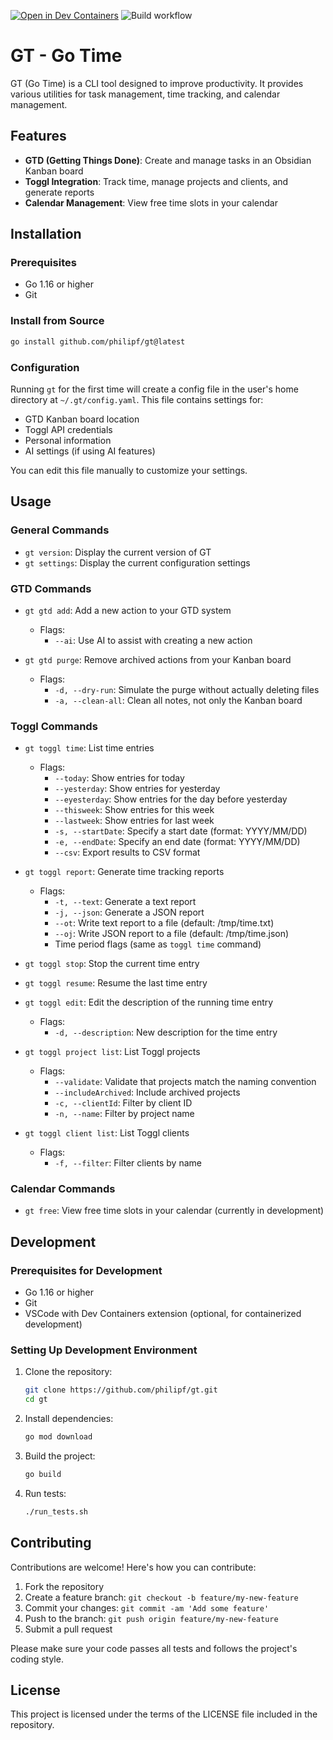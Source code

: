 [![Open in Dev Containers](https://img.shields.io/static/v1?label=Dev%20Containers&message=Open&color=blue&logo=visualstudiocode)](https://vscode.dev/redirect?url=vscode://ms-vscode-remote.remote-containers/cloneInVolume?url=https://github.com/philipf/gt)
![Build workflow](https://github.com/philipf/gt/actions/workflows/go.yml/badge.svg)

# GT - Go Time

GT (Go Time) is a CLI tool designed to improve productivity. It provides various utilities for task management, time tracking, and calendar management.

## Features

- **GTD (Getting Things Done)**: Create and manage tasks in an Obsidian Kanban board
- **Toggl Integration**: Track time, manage projects and clients, and generate reports
- **Calendar Management**: View free time slots in your calendar

## Installation

### Prerequisites

- Go 1.16 or higher
- Git

### Install from Source

```bash
go install github.com/philipf/gt@latest
```

### Configuration

Running `gt` for the first time will create a config file in the user's home directory at `~/.gt/config.yaml`. This file contains settings for:

- GTD Kanban board location
- Toggl API credentials
- Personal information
- AI settings (if using AI features)

You can edit this file manually to customize your settings.

## Usage

### General Commands

- `gt version`: Display the current version of GT
- `gt settings`: Display the current configuration settings

### GTD Commands

- `gt gtd add`: Add a new action to your GTD system
  - Flags:
    - `--ai`: Use AI to assist with creating a new action

- `gt gtd purge`: Remove archived actions from your Kanban board
  - Flags:
    - `-d, --dry-run`: Simulate the purge without actually deleting files
    - `-a, --clean-all`: Clean all notes, not only the Kanban board

### Toggl Commands

- `gt toggl time`: List time entries
  - Flags:
    - `--today`: Show entries for today
    - `--yesterday`: Show entries for yesterday
    - `--eyesterday`: Show entries for the day before yesterday
    - `--thisweek`: Show entries for this week
    - `--lastweek`: Show entries for last week
    - `-s, --startDate`: Specify a start date (format: YYYY/MM/DD)
    - `-e, --endDate`: Specify an end date (format: YYYY/MM/DD)
    - `--csv`: Export results to CSV format

- `gt toggl report`: Generate time tracking reports
  - Flags:
    - `-t, --text`: Generate a text report
    - `-j, --json`: Generate a JSON report
    - `--ot`: Write text report to a file (default: /tmp/time.txt)
    - `--oj`: Write JSON report to a file (default: /tmp/time.json)
    - Time period flags (same as `toggl time` command)

- `gt toggl stop`: Stop the current time entry

- `gt toggl resume`: Resume the last time entry

- `gt toggl edit`: Edit the description of the running time entry
  - Flags:
    - `-d, --description`: New description for the time entry

- `gt toggl project list`: List Toggl projects
  - Flags:
    - `--validate`: Validate that projects match the naming convention
    - `--includeArchived`: Include archived projects
    - `-c, --clientId`: Filter by client ID
    - `-n, --name`: Filter by project name

- `gt toggl client list`: List Toggl clients
  - Flags:
    - `-f, --filter`: Filter clients by name

### Calendar Commands

- `gt free`: View free time slots in your calendar (currently in development)

## Development

### Prerequisites for Development

- Go 1.16 or higher
- Git
- VSCode with Dev Containers extension (optional, for containerized development)

### Setting Up Development Environment

1. Clone the repository:
   ```bash
   git clone https://github.com/philipf/gt.git
   cd gt
   ```

2. Install dependencies:
   ```bash
   go mod download
   ```

3. Build the project:
   ```bash
   go build
   ```

4. Run tests:
   ```bash
   ./run_tests.sh
   ```

## Contributing

Contributions are welcome! Here's how you can contribute:

1. Fork the repository
2. Create a feature branch: `git checkout -b feature/my-new-feature`
3. Commit your changes: `git commit -am 'Add some feature'`
4. Push to the branch: `git push origin feature/my-new-feature`
5. Submit a pull request

Please make sure your code passes all tests and follows the project's coding style.

## License

This project is licensed under the terms of the LICENSE file included in the repository.
